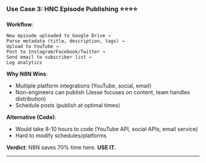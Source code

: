 ### **Use Case 3: HNC Episode Publishing** ⭐⭐⭐⭐

**Workflow**:

```
New episode uploaded to Google Drive →
Parse metadata (title, description, tags) →
Upload to YouTube →
Post to Instagram/Facebook/Twitter →
Send email to subscriber list →
Log analytics
```

**Why N8N Wins**:

- Multiple platform integrations (YouTube, social, email)
- Non-engineers can publish (Jesse focuses on content, team handles distribution)
- Schedule posts (publish at optimal times)

**Alternative (Code)**:

- Would take 8-10 hours to code (YouTube API, social APIs, email service)
- Hard to modify schedules/platforms

**Verdict**: N8N saves 70% time here. **USE IT.**

---
